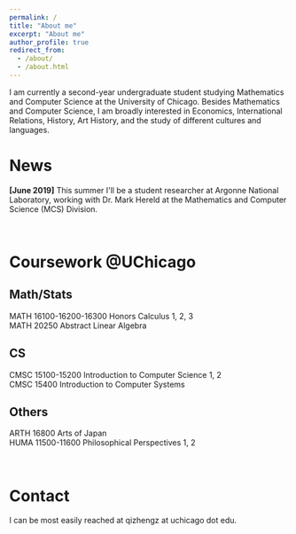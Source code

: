 ```yaml
---
permalink: /
title: "About me"
excerpt: "About me"
author_profile: true
redirect_from: 
  - /about/
  - /about.html
---
```


I am currently a second-year undergraduate student studying Mathematics and Computer Science at the University of Chicago. Besides Mathematics and Computer Science, I am broadly interested in Economics, International Relations, History, Art History, and the study of different cultures and languages.

News
======
**[June 2019]** This summer I'll be a student researcher at Argonne National Laboratory, working with Dr. Mark Hereld at the Mathematics and Computer Science (MCS) Division.

<br />

Coursework @UChicago
======
## Math/Stats
MATH 16100-16200-16300 Honors Calculus 1, 2, 3<br />
MATH 20250 Abstract Linear Algebra

## CS
CMSC 15100-15200 Introduction to Computer Science 1, 2<br />
CMSC 15400 Introduction to Computer Systems

## Others
ARTH 16800 Arts of Japan<br />
HUMA 11500-11600 Philosophical Perspectives 1, 2

<br />

Contact
======
I can be most easily reached at qizhengz at uchicago dot edu.


